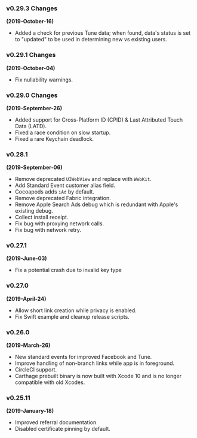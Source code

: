 ### v0.29.3 Changes

**(2019-October-16)**

- Added a check for previous Tune data; when found, data's status is set to "updated" to be used in determining new vs existing users.

### v0.29.1 Changes

**(2019-October-04)**

- Fix nullability warnings.

### v0.29.0 Changes

**(2019-September-26)**

- Added support for Cross-Platform ID (CPID) & Last Attributed Touch Data (LATD).
- Fixed a race condition on slow startup.
- Fixed a rare Keychain deadlock.

### v0.28.1

**(2019-September-06)**

- Remove deprecated `UIWebView` and replace with `WebKit`.
- Add Standard Event customer alias field.
- Cocoapods adds `iAd` by default.
- Remove deprecated Fabric integration.
- Remove Apple Search Ads debug which is redundant with Apple's existing debug.
- Collect install receipt.
- Fix bug with proxying network calls.
- Fix bug with network retry.

### v0.27.1

**(2019-June-03)**

- Fix a potential crash due to invalid key type

### v0.27.0

**(2019-April-24)**

- Allow short link creation while privacy is enabled.
- Fix Swift example and cleanup release scripts.

### v0.26.0

**(2019-March-26)**

- New standard events for improved Facebook and Tune.
- Improve handling of non-branch links while app is in foreground.
- CircleCI support.
- Carthage prebuilt binary is now built with Xcode 10 and is no longer compatible with old Xcodes.

### v0.25.11

**(2019-January-18)**

- Improved referral documentation.
- Disabled certificate pinning by default.
